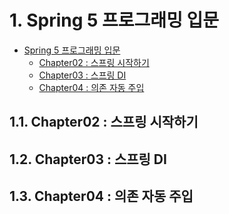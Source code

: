 # 1. Spring 5 프로그래밍 입문
<!-- TOC -->

- [Spring 5 프로그래밍 입문](#spring-5-프로그래밍-입문)
    - [Chapter02 : 스프링 시작하기](#chapter02--스프링-시작하기)
    - [Chapter03 : 스프링 DI](#chapter03--스프링-di)
    - [Chapter04 : 의존 자동 주입](#chapter04--의존-자동-주입)

<!-- /TOC -->

## 1.1. Chapter02 : 스프링 시작하기

## 1.2. Chapter03 : 스프링 DI

## 1.3. Chapter04 : 의존 자동 주입
